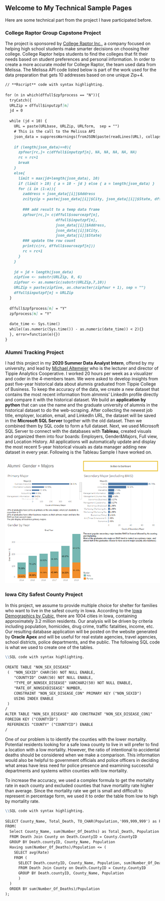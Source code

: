 ## Welcome to My Technical Sample Pages

Here are some technical part from the project I have participated before. 

### College Raptor Group Capstone Project 

The project is sponsored by [College Raptor Inc.](https://www.collegeraptor.com/), a company focused on helping high school students make smarter decisions on choosing their college. College Raptor helps students to find the colleges that fit their needs based on student preferences and personal information. In order to create a more accurate model for College Raptor, the team used data from Melissa. The Melissa API code listed below is part of the work used for the data preparation that gets 10 addresses based on one unique Zip+4.

```markdown
// **Rscript** code with syntax highlighting.

for (n in which(dffull$zpfprocess == "N")){
  tryCatch({
  URLZip = dffull$inputzpf[n]
  jd = 0
  
  while (jd < 10) {
    URL = paste(URLbase, URLZip, URLform,  sep = "")
    # This is the call to the Melissa API
    json_data = suppressWarnings(fromJSON(paste(readLines(URL), collapse="")))
    
    if (length(json_data)==0){
      zpfour[rc,]= c(dffull$inputzpf[n], NA, NA, NA, NA, NA)
      rc = rc+1
      break
    }
    else{
      limit = max(jd+length(json_data), 10)
      if (limit > 10) { a = 10 - jd } else { a = length(json_data) }
      for (i in (1:a)){
        zaddress = json_data[[i]]$Address
        zcityzip = paste(json_data[[i]]$City, json_data[[i]]$State, dffull$inputzpf[n], sep = ', ')
        
        ### add result to a temp data frame
        zpfour[rc,]= c(dffull$sourcezpf[n],
                       dffull$inputzpf[n],
                       json_data[[i]]$Address,
                       json_data[[i]]$City,
                       json_data[[i]]$State)
        ### update the row count
        print(c(rc, dffull$sourcezpf[n]))
        rc = rc+1
      }
    }
    
    jd = jd + length(json_data)
    zipfive <- substr(URLZip, 0, 6)
    zipfour <- as.numeric(substr(URLZip,7,10)) 
    URLZip = paste(zipfive, as.character(zipfour + 1), sep = "")
    dffull$inputzpf[n] = URLZip
  }
    
  dffull$zpfprocess[n] = "Y"
  zpfprocess[n] = "Y"
  
  date_time <- Sys.time()
  while((as.numeric(Sys.time()) - as.numeric(date_time)) < 2){} 
  }, error=function(e){})
}

```

### Alumni Tracking Project 

I had this project in my **2020 Summer Data Analyst Intern**,  offered by my university, and lead by [Michael Altemeier](https://tippie.uiowa.edu/people/michael-d-altemeier) who is the lecturer and director of Tippie Analytics Cooperative. I worked 20 hours per week as a visualizer and coder in the 4-members team. We were asked to develop insights from past five-year historical data about alumnis graduated from Tippie College of Business. To keep the accuracy of the data, we create a new dataset that contains the most recent information from almmnis’ LinkedIn profile directly and compare it with the historical dataset. We build an **application by python** that can use the name and the graduate university of alumnis in the historical dataset to do the web-scraping. After collecting the newest job title, employer, location, email, and LinkedIn URL, the dataset will be saved in the **Microsoft SQL Server** together with the old dataset. Then we combined them by SQL code to form a full dataset. Next, we used Microsoft SQL Server to connect with the databases with **Tableau**, created visuals and organized them into four boards: Employers, Gender&Majors, Full view, and Location History. All applications will automatically update and display the most recent 5-year historical visuals as data manager adding new dataset in every year. Following is the Tableau Sample I have worked on.

![Gender and Major Dashboard](https://github.com/Mobius21/TechPage/blob/gh-pages/Gender%26Majors%20Dashboard.png)

### Iowa City Safest County Project ###

In this project, we assume to provide multiple choice for shelter for families who want to live in the safest county in Iowa.  According to the [Iowa Demographics by Cubic](https://www.iowa-demographics.com/cities_by_population), there are 1004 cities in Iowa, containing approximately 3.2 million residents. Our analysis will be driven by criteria including population, homicides, drug crime, traffic fatalities, income, etc. Our resulting database application will be posted on the website generated by **Oracle Apex** and will be useful for real estate agencies, travel agencies, school districts, police departments, and the public. The following SQL code is what we used to create one of the tables.

```markdown
\\SQL code with syntax highlighting.

CREATE TABLE "NON_SEX_DISEASE"
 (  "NON_SEXID" CHAR(50) NOT NULL ENABLE,
    "COUNTYID" CHAR(50) NOT NULL ENABLE,
    "TYPE_OF_NONSEX_DISEASE" VARCHAR2(50) NOT NULL ENABLE,
    "RATE_OF_NONSEXDISEASE" NUMBER,
    CONSTRAINT "NON_SEX_DISEASE_CON" PRIMARY KEY ("NON_SEXID")
    USING INDEX ENABLE
 )
/
ALTER TABLE "NON_SEX_DISEASE" ADD CONSTRAINT "NON_SEX_DISEASE_CON1"
FOREIGN KEY ("COUNTYID")
 REFERENCES "COUNTY" ("COUNTYID") ENABLE
/
```
One of our problem is to identify the counties with the lower mortality. Potential residents looking for a safe Iowa county to live in will prefer to find a location with a low mortality. However, the ratio of intentional to accidental deaths should be considered when we make a comparison. This information would also be helpful to government officials and police officers in deciding what areas have less need for police presence and examining successful departments and systems within counties with low mortality.

To increase the accuracy, we used a complex formula to get the mortality rate in each county and excluded counties that have mortality rate higher than average. Since the mortality rate we get is small and difficult to represent in percentage form, we used it to order the table from low to high by mortality rate.

```markdown
\\SQL code with syntax highlighting.

SELECT County_Name, Total_Death, TO_CHAR(Population,'999,999,999') as Population
FROM(
  Select County_Name, sum(Number_Of_Deaths) as Total_Death, Population
  FROM Death Join County on Death.CountyID = County.CountyID
  GROUP BY Death.countyID, County_Name, Population
  Having sum(Number_Of_Deaths)/Population <= (
    SELECT avg(Rate)
    FROM (
      SELECT Death.countyID, County_Name, Population, sum(Number_Of_Deaths)/Population as Rate
      FROM Death Join County on Death.CountyID = County.CountyID
      GROUP BY Death.countyID, County_Name, Population
      )
  )
  ORDER BY sum(Number_Of_Deaths)/Population
);


```

